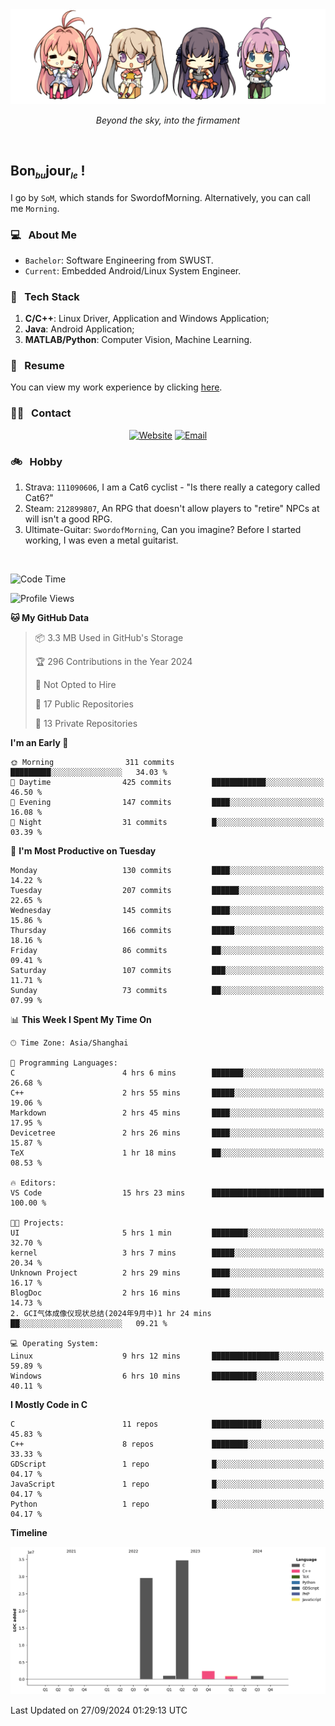 <img src="./pic/Aokana.png">
<p align="center"><em>Beyond the sky, into the firmament</em></p>

<br/>

## Bon<sub><em><font size=2>bu</font></em></sub>jour<sub><em><font size=2>le</font></em></sub> !

I go by `SoM`, which stands for SwordofMorning. Alternatively, you can call me `Morning`.

### 💻 &nbsp; About Me

- `Bachelor`: Software Engineering from SWUST.
- `Current`: Embedded Android/Linux System Engineer.

### 🔧 &nbsp; Tech Stack

1. **C/C++**: Linux Driver, Application and Windows Application;
2. **Java**: Android Application;
3. **MATLAB/Python**: Computer Vision, Machine Learning.

### 📝 &nbsp; Resume

You can view my work experience by clicking <a href="https://swordofmorning.com/index.php/contact/">here</a>.

### 🤝🏻 &nbsp; Contact

<p align="center">
<a href="https://swordofmorning.com/"><img alt="Website" src="https://img.shields.io/badge/Website-swordofmorning.com-blue?style=flat-square&logo=google-chrome"></a>
<a href="mailto:master@xiaojintao.email
"><img alt="Email" src="https://img.shields.io/badge/Email-master@xiaojintao.email-blue?style=flat-square&logo=gmail"></a>
</p>

### 🚲 &nbsp; Hobby

1. Strava: `111090606`, I am a Cat6 cyclist - "Is there really a category called Cat6?"
2. Steam: `212899807`, An RPG that doesn't allow players to "retire" NPCs at will isn't a good RPG.
3. Ultimate-Guitar: `SwordofMorning`, Can you imagine? Before I started working, I was even a metal guitarist.

<br/>

<!--START_SECTION:waka-->
![Code Time](http://img.shields.io/badge/Code%20Time-174%20hrs%2024%20mins-blue)

![Profile Views](http://img.shields.io/badge/Profile%20Views-0-blue)

**🐱 My GitHub Data** 

> 📦 3.3 MB Used in GitHub's Storage 
 > 
> 🏆 296 Contributions in the Year 2024
 > 
> 🚫 Not Opted to Hire
 > 
> 📜 17 Public Repositories 
 > 
> 🔑 13 Private Repositories 
 > 
**I'm an Early 🐤** 

```text
🌞 Morning                311 commits         █████████░░░░░░░░░░░░░░░░   34.03 % 
🌆 Daytime                425 commits         ████████████░░░░░░░░░░░░░   46.50 % 
🌃 Evening                147 commits         ████░░░░░░░░░░░░░░░░░░░░░   16.08 % 
🌙 Night                  31 commits          █░░░░░░░░░░░░░░░░░░░░░░░░   03.39 % 
```
📅 **I'm Most Productive on Tuesday** 

```text
Monday                   130 commits         ████░░░░░░░░░░░░░░░░░░░░░   14.22 % 
Tuesday                  207 commits         ██████░░░░░░░░░░░░░░░░░░░   22.65 % 
Wednesday                145 commits         ████░░░░░░░░░░░░░░░░░░░░░   15.86 % 
Thursday                 166 commits         █████░░░░░░░░░░░░░░░░░░░░   18.16 % 
Friday                   86 commits          ██░░░░░░░░░░░░░░░░░░░░░░░   09.41 % 
Saturday                 107 commits         ███░░░░░░░░░░░░░░░░░░░░░░   11.71 % 
Sunday                   73 commits          ██░░░░░░░░░░░░░░░░░░░░░░░   07.99 % 
```


📊 **This Week I Spent My Time On** 

```text
🕑︎ Time Zone: Asia/Shanghai

💬 Programming Languages: 
C                        4 hrs 6 mins        ███████░░░░░░░░░░░░░░░░░░   26.68 % 
C++                      2 hrs 55 mins       █████░░░░░░░░░░░░░░░░░░░░   19.06 % 
Markdown                 2 hrs 45 mins       ████░░░░░░░░░░░░░░░░░░░░░   17.95 % 
Devicetree               2 hrs 26 mins       ████░░░░░░░░░░░░░░░░░░░░░   15.87 % 
TeX                      1 hr 18 mins        ██░░░░░░░░░░░░░░░░░░░░░░░   08.53 % 

🔥 Editors: 
VS Code                  15 hrs 23 mins      █████████████████████████   100.00 % 

🐱‍💻 Projects: 
UI                       5 hrs 1 min         ████████░░░░░░░░░░░░░░░░░   32.70 % 
kernel                   3 hrs 7 mins        █████░░░░░░░░░░░░░░░░░░░░   20.34 % 
Unknown Project          2 hrs 29 mins       ████░░░░░░░░░░░░░░░░░░░░░   16.17 % 
BlogDoc                  2 hrs 16 mins       ████░░░░░░░░░░░░░░░░░░░░░   14.73 % 
2. GCI气体成像仪现状总结(2024年9月中)1 hr 24 mins        ██░░░░░░░░░░░░░░░░░░░░░░░   09.21 % 

💻 Operating System: 
Linux                    9 hrs 12 mins       ███████████████░░░░░░░░░░   59.89 % 
Windows                  6 hrs 10 mins       ██████████░░░░░░░░░░░░░░░   40.11 % 
```

**I Mostly Code in C** 

```text
C                        11 repos            ███████████░░░░░░░░░░░░░░   45.83 % 
C++                      8 repos             ████████░░░░░░░░░░░░░░░░░   33.33 % 
GDScript                 1 repo              █░░░░░░░░░░░░░░░░░░░░░░░░   04.17 % 
JavaScript               1 repo              █░░░░░░░░░░░░░░░░░░░░░░░░   04.17 % 
Python                   1 repo              █░░░░░░░░░░░░░░░░░░░░░░░░   04.17 % 
```



**Timeline**

![Lines of Code chart](https://raw.githubusercontent.com/SwordofMorning/SwordofMorning/main/assets/bar_graph.png)


 Last Updated on 27/09/2024 01:29:13 UTC
<!--END_SECTION:waka-->
